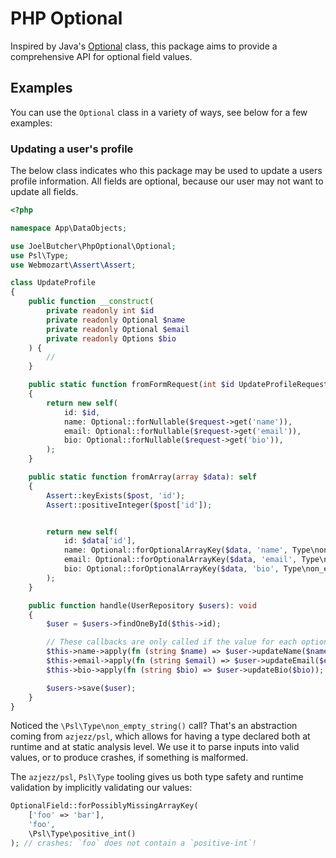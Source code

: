 # PHP Optional

Inspired by Java's [Optional](https://github.com/AdoptOpenJDK/openjdk-jdk11/blob/master/src/java.base/share/classes/java/util/function/Predicate.java) class, this package aims to provide a comprehensive API
for optional field values.

## Examples

You can use the `Optional` class in a variety of ways, see below for a few examples:

### Updating a user's profile

The below class indicates who this package may be used to update a users profile information. All fields are optional, because
our user may not want to update all fields.

```php
<?php

namespace App\DataObjects;

use JoelButcher\PhpOptional\Optional;
use Psl\Type;
use Webmozart\Assert\Assert;

class UpdateProfile
{
    public function __construct(
        private readonly int $id
        private readonly Optional $name
        private readonly Optional $email
        private readonly Options $bio
    ) {
        //
    }

    public static function fromFormRequest(int $id UpdateProfileRequest $request): self
    {
        return new self(
            id: $id,
            name: Optional::forNullable($request->get('name')),
            email: Optional::forNullable($request->get('email')),
            bio: Optional::forNullable($request->get('bio')),
        );
    }

    public static function fromArray(array $data): self
    {
        Assert::keyExists($post, 'id');
        Assert::positiveInteger($post['id']);


        return new self(
            id: $data['id'],
            name: Optional::forOptionalArrayKey($data, 'name', Type\non_empty_string()),
            email: Optional::forOptionalArrayKey($data, 'email', Type\non_empty_string()),
            bio: Optional::forOptionalArrayKey($data, 'bio', Type\non_empty_string()),
        );
    }

    public function handle(UserRepository $users): void
    {
        $user = $users->findOneById($this->id);

        // These callbacks are only called if the value for each optional field is present.
        $this->name->apply(fn (string $name) => $user->updateName($name));
        $this->email->apply(fn (string $email) => $user->updateEmail($email));
        $this->bio->apply(fn (string $bio) => $user->updateBio($bio));

        $users->save($user);
    }
}
```

Noticed the `\Psl\Type\non_empty_string()` call? That's an abstraction coming from `azjezz/psl`, which allows for having a type declared both at runtime and at static analysis level. We use it to parse inputs into valid values, or to produce crashes, if something is malformed.

The `azjezz/psl`, `Psl\Type` tooling gives us both type safety and runtime validation by implicitly validating our values:

```php
OptionalField::forPossiblyMissingArrayKey(
    ['foo' => 'bar'],
    'foo',
    \Psl\Type\positive_int()
); // crashes: `foo` does not contain a `positive-int`!
```
